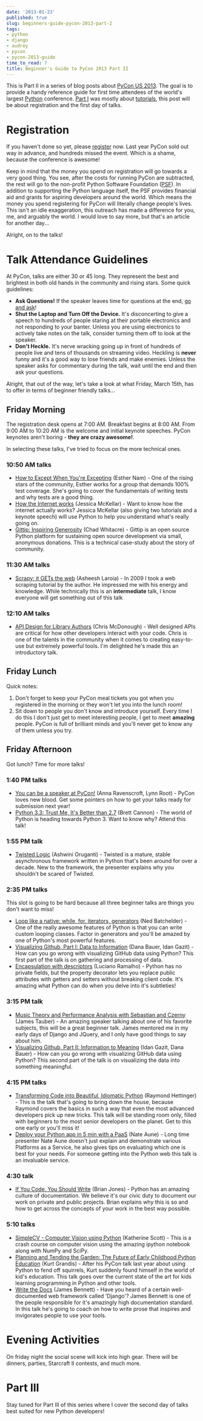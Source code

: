 ```yaml
---
date: '2013-01-23'
published: true
slug: beginners-guide-pycon-2013-part-2
tags:
- python
- django
- audrey
- pycon
- pycon-2013-guide
time_to_read: 7
title: Beginner's Guide to PyCon 2013 Part II
---
```


This is Part II in a series of blog posts about [PyCon US
2013](https://us.pycon.org/2013/). The goal is to provide a handy
reference guide for first time attendees of the world's largest
[Python](https://python.org) conference. [Part
I](/beginners-guide-pycon-2013-part-1.html) was
mostly about [tutorials](https://us.pycon.org/2013/schedule/tutorials/),
this post will be about registration and the first day of talks.

Registration
============

If you haven't done so yet, please
[register](https://us.pycon.org/2013/registration/register/) now. Last
year PyCon sold out way in advance, and hundreds missed the event. Which
is a shame, because the conference is awesome!

Keep in mind that the money you spend on registration will go towards a
very good thing. You see, after the costs for running PyCon are
subtracted, the rest will go to the non-profit Python Software
Foundation ([PSF](https://python.org/psf/)). In addition to supporting
the Python language itself, the PSF provides financial aid and grants
for aspiring developers around the world. Which means the money you
spend registering for PyCon will literally change people's lives. This
isn't an idle exaggeration, this outreach has made a difference for
you, me, and arguably the world. I would love to say more, but that's
an article for another day...

Alright, on to the talks!

Talk Attendance Guidelines
==========================

At PyCon, talks are either 30 or 45 long. They represent the best and
brightest in both old hands in the community and rising stars. Some
quick guidelines:

-   **Ask Questions!** If the speaker leaves time for questions at the
    end, [go and
    ask](http://cecinestpasun.com/entries/i-can-haz-question-or-five/)!
-   **Shut the Laptop and Turn Off the Device.** It's disconcerting to
    give a speech to hundreds of people staring at their portable
    electronics and not responding to your banter. Unless you are using
    electronics to actively take notes on the talk, consider turning
    them off to look at the speaker.
-   **Don't Heckle.** It's nerve wracking going up in front of
    hundreds of people live and tens of thousands on streaming video.
    Heckling is **never** funny and it's a good way to lose friends and
    make enemies. Unless the speaker asks for commentary during the
    talk, wait until the end and then ask your questions.

Alright, that out of the way, let's take a look at what Friday, March
15th, has to offer in terms of beginner friendly talks...

Friday Morning
--------------

The registration desk opens at 7:00 AM. Breakfast begins at 8:00 AM.
From 9:00 AM to 10:20 AM is the welcome and initial keynote speeches.
PyCon keynotes aren't boring - **they are crazy awesome!**.

In selecting these talks, I've tried to focus on the more technical
ones.

### 10:50 AM talks

-   [How to Except When You're
    Excepting](https://us.pycon.org/2013/schedule/presentation/35/)
    (Esther Nam) - One of the rising stars of the community, Esther
    works for a group that demands 100% test coverage. She's going to
    cover the fundamentals of writing tests and why tests are a good
    thing.
-   [How the Internet
    works](https://us.pycon.org/2013/schedule/presentation/50/) (Jessica
    McKellar) - Want to know how the internet actually works? Jessica
    McKellar (also giving two tutorials and a keynote speech) will use
    Python to help you understand what's really going on.
-   [Gittip: Inspiring
    Generosity](https://us.pycon.org/2013/schedule/presentation/116/)
    (Chad Whitacre) - Gittip is an open source Python platform for
    sustaining open source development via small, anonymous donations.
    This is a technical case-study about the story of community.

### 11:30 AM talks

-   [Scrapy: it GETs the
    web](https://us.pycon.org/2013/schedule/presentation/135/) (Asheesh
    Laroia) - In 2009 I took a web scraping tutorial by the author. He
    impressed me with his energy and knowledge. While technically this
    is an **intermediate** talk, I know everyone will get something out
    of this talk

### 12:10 AM talks

-   [API Design for Library
    Authors](https://us.pycon.org/2013/schedule/presentation/39/) (Chris
    McDonough) - Well designed APIs are critical for how other
    developers interact with your code. Chris is one of the talents in
    the community when it comes to creating easy-to-use but extremely
    powerful tools. I'm delighted he's made this an introductory talk.

Friday Lunch
------------

Quick notes:

1.  Don't forget to keep your PyCon meal tickets you got when you
    registered in the morning or they won't let you into the lunch
    room!
2.  Sit down to people you don't know and introduce yourself. Every
    time I do this I don't just get to meet interesting people, I get
    to meet **amazing** people. PyCon is full of brilliant minds and
    you'll never get to know any of them unless you try.

Friday Afternoon
----------------

Got lunch? Time for more talks!

### 1:40 PM talks

-   [You can be a speaker at
    PyCon!](https://us.pycon.org/2013/schedule/presentation/54/) (Anna
    Ravenscroft, Lynn Root) - PyCon loves new blood. Get some pointers
    on how to get your talks ready for submission next year!
-   [Python 3.3: Trust Me, It's Better than
    2.7](https://us.pycon.org/2013/schedule/presentation/117/) (Brett
    Cannon) - The world of Python is heading towards Python 3. Want to
    know why? Attend this talk!

### 1:55 PM talk

-   [Twisted Logic](https://us.pycon.org/2013/schedule/presentation/40/)
    (Ashwini Oruganti) - Twisted is a mature, stable asynchronous
    framework written in Python that's been around for over a decade.
    New to the framework, the presenter explains why you shouldn't be
    scared of Twisted.

### 2:35 PM talks

This slot is going to be hard because all three beginner talks are
things you don't want to miss!

-   [Loop like a native: while, for, iterators,
    generators](https://us.pycon.org/2013/schedule/presentation/76/)
    (Ned Batchelder) - One of the really awesome features of Python is
    that you can write custom looping classes. Factor in generators and
    you'll be amazed by one of Python's most powerful features.
-   [Visualizing Github, Part I: Data to
    Information](https://us.pycon.org/2013/schedule/presentation/112/)
    (Dana Bauer, Idan Gazit) - How can you go wrong with visualizing
    GitHub data using Python? This first part of the talk is on
    gathering and processing of data.
-   [Encapsulation with
    descriptors](https://us.pycon.org/2013/schedule/presentation/145/)
    (Luciano Ramalho) - Python has no private fields, but the property
    decorator lets you replace public attributes with getters and
    setters without breaking client code. It's amazing what Python can
    do when you delve into it's subtleties!

### 3:15 PM talk

-   [Music Theory and Performance Analysis with Sebastian and
    Czerny](https://us.pycon.org/2013/schedule/presentation/136/) (James
    Tauber) - An amazing speaker talking about one of his favorite
    subjects, this will be a great beginner talk. James mentored me in
    my early days of Django and JQuery, and I only have good things to
    say about him.
-   [Visualizing Github, Part II: Information to
    Meaning](https://us.pycon.org/2013/schedule/presentation/108/) (Idan
    Gazit, Dana Bauer) - How can you go wrong with visualizing GitHub
    data using Python? This second part of the talk is on visualizing
    the data into something meaningful.

### 4:15 PM talks

-   [Transforming Code into Beautiful, Idiomatic
    Python](https://us.pycon.org/2013/schedule/presentation/126/)
    (Raymond Hettinger) - This is the talk that's going to bring down
    the house, because Raymond covers the basics in such a way that even
    the most advanced developers pick up new tricks. This talk will be
    standing room only, filled with beginners to the most senior
    developers on the planet. Get to this one early or you'll miss it!
-   [Deploy your Python app in 5 min with a
    PaaS](https://us.pycon.org/2013/schedule/presentation/118/) (Nate
    Aune) - Long time presenter Nate Aune doesn't just explain and
    demonstrate various Platforms as a Service, he also gives tips on
    evaluating which one is best for your needs. For someone getting
    into the Python web this talk is an invaluable service.

### 4:30 talk

-   [If You Code, You Should
    Write](https://us.pycon.org/2013/schedule/presentation/124/) (Brian
    Jones) - Python has an amazing culture of documentation. We believe
    it's our civic duty to document our work on private and public
    projects. Brian explains why this is so and how to get across the
    concepts of your work in the best way possible.

### 5:10 talks

-   [SimpleCV - Computer Vision using
    Python](https://us.pycon.org/2013/schedule/presentation/65/)
    (Katherine Scott) - This is a crash course on computer vision using
    the amazing ipython notebook along with NumPy and SciPy.
-   [Planning and Tending the Garden: The Future of Early Childhood
    Python
    Education](https://us.pycon.org/2013/schedule/presentation/96/)
    (Kurt Grandis) - After his PyCon talk last year about using Python
    to fend off squirrels, Kurt suddenly found himself in the world of
    kid's education. This talk goes over the current state of the art
    for kids learning programming in Python and other tools.
-   [Write the
    Docs](https://us.pycon.org/2013/schedule/presentation/113/) (James
    Bennett) - Have you heard of a certain well-documented web framework
    called 'Django'? James Bennett is one of the people responsible
    for it's amazingly high documentation standard. In this talk he's
    going to coach on how to write prose that inspires and invigorates
    people to use your tools.

Evening Activities
==================

On friday night the social scene will kick into high gear. There will be
dinners, parties, Starcraft II contests, and much more.

Part III
========

Stay tuned for Part III of this series where I cover the second day of
talks best suited for new Python developers!
